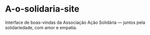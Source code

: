 # A-o-solidaria-site
Interface de boas-vindas da Associação Ação Solidária — juntos pela solidariedade, com amor e empatia.
